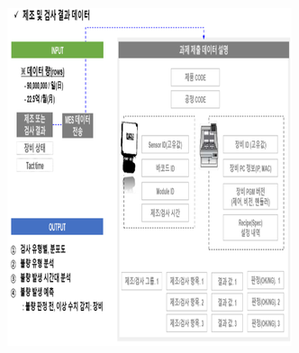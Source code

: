   <p left=100>
<img src="https://github.com/ByeongKeun/Industrial-AI/blob/master/images/2020_1102_companydata.png" border="0" width="900" height="600">
</p>
